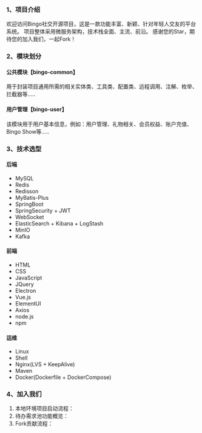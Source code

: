 ### 1、项目介绍

欢迎访问Bingo社交开源项目，这是一款功能丰富、新颖、针对年轻人交友的平台系统。 项目整体采用微服务架构，技术栈全面、主流、前沿。
感谢您的Star，期待您的加入我们，一起Fork！

### 2、模块划分

#### 公共模块【bingo-common】

用于封装项目通用所需的相关实体类、工具类、配置类、远程调用、注解、枚举、拦截器等.....

#### 用户管理【bingo-user】

该模块用于用户基本信息，例如：用户管理、礼物相关、会员权益、账户充值、Bingo Show等.....


### 3、技术选型

#### 后端

- MySQL
- Redis
- Redisson
- MyBatis-Plus
- SpringBoot
- SpringSecurity + JWT
- WebSocket
- ElasticSearch + Kibana + LogStash
- MinIO
- Kafka

#### 前端

- HTML
- CSS
- JavaScript
- JQuery
- Electron
- Vue.js
- ElementUI
- Axios
- node.js
- npm

#### 运维

- Linux
- Shell
- Nginx(LVS + KeepAlive)
- Maven
- Docker(Dockerfile + DockerCompose)

### 4、加入我们

1. 本地环境项目启动流程：
2. 待办需求池功能概览：
3. Fork贡献流程：


